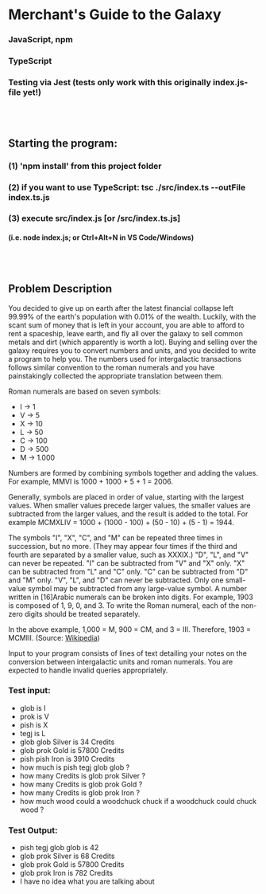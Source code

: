 # Merchant's Guide to the Galaxy
### JavaScript, npm
### TypeScript
### Testing via Jest (tests only work with this originally index.js-file yet!)
<br><br>

## Starting the program: 
### (1) 'npm install' from this project folder
### (2) if you want to use TypeScript: tsc ./src/index.ts --outFile index.ts.js
### (3) execute src/index.js [or /src/index.ts.js]
#### (i.e. node index.js; or Ctrl+Alt+N in VS Code/Windows)


<br><br>
## Problem Description
You decided to give up on earth after the latest financial collapse left 99.99% of the earth's population with 0.01% of the wealth. Luckily, with the scant sum of money that is left in your account, you are able to afford to rent a spaceship, leave earth, and fly all over the galaxy to sell common metals and dirt (which apparently is worth a lot). Buying and selling over the galaxy requires you to convert numbers and units, and you decided to write a program to help you.
The numbers used for intergalactic transactions follows similar convention to the roman numerals and you have painstakingly collected the appropriate translation between them.

Roman numerals are based on seven symbols:

- I -> 1
- V -> 5
- X -> 10
- L -> 50
- C -> 100
- D -> 500
- M -> 1.000

Numbers are formed by combining symbols together and adding the values.
For example, MMVI is 1000 + 1000 + 5 + 1 = 2006.

Generally, symbols are placed in order of value, starting with the largest values. When smaller values precede larger values, the smaller values are subtracted from the larger values, and the result is added to the total.
For example MCMXLIV = 1000 + (1000 - 100) + (50 - 10) + (5 - 1) = 1944.

The symbols "I", "X", "C", and "M" can be repeated three times in succession, but no more. (They may appear four times if the third and fourth are separated by a smaller value, such as XXXIX.) 
"D", "L", and "V" can never be repeated.
"I" can be subtracted from "V" and "X" only.
"X" can be subtracted from "L" and "C" only.
"C" can be subtracted from "D" and "M" only.
"V", "L", and "D" can never be subtracted. 
Only one small-value symbol may be subtracted from any large-value symbol. 
A number written in [16]Arabic numerals can be broken into digits. 
For example, 1903 is composed of 1, 9, 0, and 3. To write the Roman numeral, each of the non-zero digits should be treated separately. 

In the above example, 1,000 = M, 900 = CM, and 3 = III. Therefore, 1903 = MCMIII.
(Source: [Wikipedia](http://en.wikipedia.org/wiki/Roman_numerals))

Input to your program consists of lines of text detailing your notes on the conversion between intergalactic units and roman numerals. You are expected to handle invalid queries appropriately.


### Test input:
- glob is I
- prok is V
- pish is X
- tegj is L
- glob glob Silver is 34 Credits
- glob prok Gold is 57800 Credits
- pish pish Iron is 3910 Credits
- how much is pish tegj glob glob ?
- how many Credits is glob prok Silver ?
- how many Credits is glob prok Gold ?
- how many Credits is glob prok Iron ?
- how much wood could a woodchuck chuck if a woodchuck could chuck wood ?

### Test Output:
- pish tegj glob glob is 42
- glob prok Silver is 68 Credits
- glob prok Gold is 57800 Credits
- glob prok Iron is 782 Credits
- I have no idea what you are talking about
